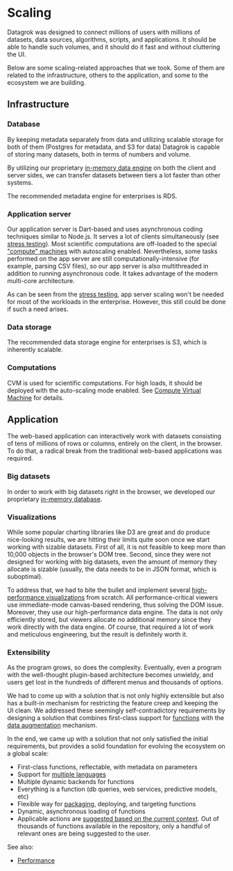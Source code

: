 <!-- TITLE: Scaling -->
<!-- SUBTITLE: -->

# Scaling

Datagrok was designed to connect millions of users with millions of datasets, data sources, algorithms, scripts, and
applications. It should be able to handle such volumes, and it should do it fast and without cluttering the UI.

Below are some scaling-related approaches that we took. Some of them are related to the infrastructure, others to the
application, and some to the ecosystem we are building.

## Infrastructure

### Database

By keeping metadata separately from data and utilizing scalable storage for both of them (Postgres for metadata, and S3
for data) Datagrok is capable of storing many datasets, both in terms of numbers and volume.

By utilizing our proprietary [in-memory data engine](../advanced/performance.md#in-memory-database)
on both the client and server sides, we can transfer datasets between tiers a lot faster than other systems.

The recommended metadata engine for enterprises is RDS.

### Application server

Our application server is Dart-based and uses asynchronous coding techniques similar to Node.js. It serves a lot of
clients simultaneously
(see [stress testing](stress-testing-results.md)). Most scientific computations are off-loaded to the
special ["compute" machines](#computations) with autoscaling enabled. Nevertheless, some tasks performed on the app
server are still computationally-intensive (for example, parsing CSV files), so our app server is also multithreaded in
addition to running asynchronous code. It takes advantage of the modern multi-core architecture.

As can be seen from the [stress testing](stress-testing-results.md), app server scaling won't be needed for most of the
workloads in the enterprise. However, this still could be done if such a need arises.

### Data storage

The recommended data storage engine for enterprises is S3, which is inherently scalable.

### Computations

CVM is used for scientific computations. For high loads, it should be deployed with the auto-scaling mode enabled.
See [Compute Virtual Machine](architecture.md#compute-virtual-machine) for details.

## Application

The web-based application can interactively work with datasets consisting of tens of millions of rows or columns,
entirely on the client, in the browser. To do that, a radical break from the traditional web-based applications was
required.

### Big datasets

In order to work with big datasets right in the browser, we developed our
proprietary [in-memory database](architecture.md#in-memory-database).

### Visualizations

While some popular charting libraries like D3 are great and do produce nice-looking results, we are hitting their limits
quite soon once we start working with sizable datasets. First of all, it is not feasible to keep more than 10,000
objects in the browser's DOM tree. Second, since they were not designed for working with big datasets, even the amount
of memory they allocate is sizable (usually, the data needs to be in JSON format, which is suboptimal).

To address that, we had to bite the bullet and implement several
[high-performance visualizations](architecture.md#viewers)
from scratch. All performance-critical viewers use immediate-mode canvas-based rendering, thus solving the DOM issue.
Moreover, they use our high-performance data engine. The data is not only efficiently stored, but viewers allocate no
additional memory since they work directly with the data engine. Of course, that required a lot of work and meticulous
engineering, but the result is definitely worth it.

### Extensibility

As the program grows, so does the complexity. Eventually, even a program with the well-thought plugin-based architecture
becomes unwieldy, and users get lost in the hundreds of different menus and thousands of options.

We had to come up with a solution that is not only highly extensible but also has a built-in mechanism for restricting
the feature creep and keeping the UI clean. We addressed these seemingly self-contradictory requirements by designing a
solution that combines first-class support for [functions](../../overview/functions/function.md)
with the [data augmentation](../../discover/data-augmentation.md) mechanism.

In the end, we came up with a solution that not only satisfied the initial requirements, but provides a solid foundation
for evolving the ecosystem on a global scale:

* First-class functions, reflectable, with metadata on parameters
* Support for [multiple languages](../../compute/scripting.md)
* Multiple dynamic backends for functions
* Everything is a function (db queries, web services, predictive models, etc)
* Flexible way for [packaging](../../develop/develop.md#packages), deploying, and targeting functions
* Dynamic, asynchronous loading of functions
* Applicable actions are [suggested based on the current context](../../discover/data-augmentation.md). Out of thousands
  of functions available in the repository, only a handful of relevant ones are being suggested to the user.

See also:

* [Performance](../advanced/performance.md)
